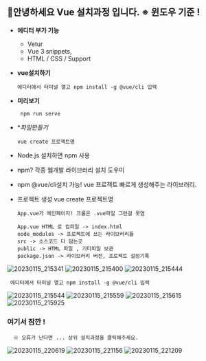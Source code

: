 ## 🙌안녕하세요 Vue 설치과정 입니다. ※ 윈도우 기준 !

 - **에디터 부가 기능**
      - Vetur
      - Vue 3 snippets,
      - HTML / CSS / Support

- **vue설치하기**

      에디터에서 터미널 열고 npm install -g @vue/cli 입력

 - **미리보기**

        npm run serve

 - **파일만들기*

       vue create 프로젝트명
       
- Node.js 설치하면 npm 사용
- npm? 각종 웹개발 라이브러리 설치 도우미
- npm @vue/cli설치 가능! vue 프로젝트 빠르게 생성해주는 라이브러리.
- 프로젝트 생성 vue create 프로젝트명

      App.vue가 메인페이지! 크롬은 .vue파일 그런걸 못염 

      App.vue HTML 로 컴파일 -> index.html
      node_modules -> 프로젝트에 쓰는 라이브러리들
      src -> 소스코드 다 담는곳
      public -> HTML 파일 , 기타파일 보관
      package.json -> 라이브러리 버전, 프로젝트 설정기록

![20230115_215341](https://user-images.githubusercontent.com/110442250/212542850-ff63827c-9610-4069-8ede-b4666cae30e3.jpg)
![20230115_215400](https://user-images.githubusercontent.com/110442250/212542852-b98ce2f9-ce10-4af7-b82a-dccb70c637f7.jpg)
![20230115_215444](https://user-images.githubusercontent.com/110442250/212542853-71555775-748d-4207-8baf-479cfd438942.jpg)

     에디터에서 터미널 열고 npm install -g @vue/cli 입력

![20230115_215544](https://user-images.githubusercontent.com/110442250/212542854-bfd48407-4e1b-45bf-b2f3-8f2baa2ac38e.jpg)
![20230115_215559](https://user-images.githubusercontent.com/110442250/212543158-47ead5ba-c452-4bff-a31c-cad457f784ad.jpg)
![20230115_215615](https://user-images.githubusercontent.com/110442250/212543162-2af23954-3535-46ab-980b-ddf85c8242cc.jpg)
![20230115_215925](https://user-images.githubusercontent.com/110442250/212543163-1552b818-bc94-4f0b-82e0-40f0f805a39d.jpg)

### 여기서 잠깐 ! 

      ※ 오류가 난다면 ... 상위 설치과정을 클릭해주세요.
      


![20230115_220619](https://user-images.githubusercontent.com/110442250/212543222-8ffd3421-868a-4504-9bcf-63b981d6a504.jpg)
![20230115_221156](https://user-images.githubusercontent.com/110442250/212543225-ec0f757b-f725-4db3-8fd1-592a245e6e15.jpg)
![20230115_221209](https://user-images.githubusercontent.com/110442250/212543228-0f363210-7cae-4ce9-bf97-9787bf11ce77.jpg)















